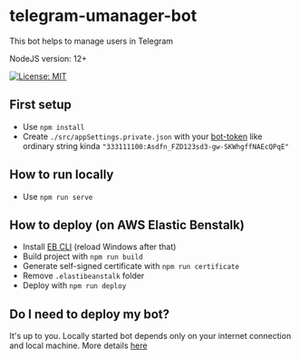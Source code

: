 # telegram-umanager-bot

This bot helps to manage users in Telegram

NodeJS version: 12+

[![License: MIT](https://img.shields.io/badge/License-MIT-yellow.svg)](https://opensource.org/licenses/MIT)

## First setup

- Use `npm install`
- Create `./src/appSettings.private.json` with your [bot-token](https://core.telegram.org/bots/api#authorizing-your-bot) like ordinary string kinda `"333111100:Asdfn_FZD123sd3-gw-SKWhgffNAEcQPqE"`

## How to run locally

- Use `npm run serve`

## How to deploy (on AWS Elastic Benstalk)

- Install [EB CLI](https://docs.aws.amazon.com/elasticbeanstalk/latest/dg/eb-cli3-install.html) (reload Windows after that)
- Build project with `npm run build`
- Generate self-signed certificate with `npm run certificate`
- Remove `.elastibeanstalk` folder
- Deploy with `npm run deploy`

## Do I need to deploy my bot?

It's up to you. Locally started bot depends only on your internet connection and local machine. More details [here](https://core.telegram.org/bots/webhooks)
